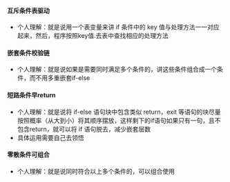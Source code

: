 #### 互斥条件表驱动
- 个人理解：就是说用一个表变量来讲 if 条件中的 key 值与处理方法一一对应起来，然后，程序按照key值.去表中查找相应的处理方法

#### 嵌套条件校验链
- 个人理解：就是说如果是需要同时满足多个条件的，讲这些条件组合成一个条件，而不用多重嵌套if-else 

#### 短路条件早return
- 个人理解：就是说将 if-else 语句块中包含类似 return，exit 等语句的块尽量按照概率（从大到小）将其顺序摆放，这样剩下的if语句如果只有一句，且不包含return，就可以将 if 语句脱去，减少嵌套层数
- 具体运用需要自己去领悟   

#### 零散条件可组合
- 个人理解：就是说同时符合以上多个条件的，可以组合使用